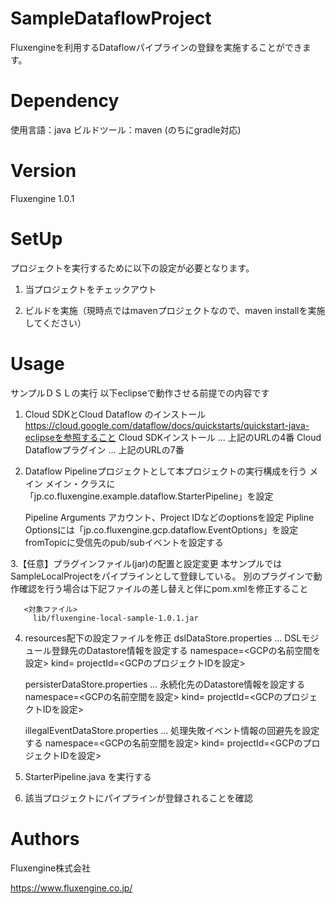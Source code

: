 # SampleDataflowProject
Fluxengineを利用するDataflowパイプラインの登録を実施することができます。

# Dependency
使用言語：java
ビルドツール：maven (のちにgradle対応)

# Version
Fluxengine 1.0.1

# SetUp
プロジェクトを実行するために以下の設定が必要となります。

  1. 当プロジェクトをチェックアウト

  2. ビルドを実施（現時点ではmavenプロジェクトなので、maven installを実施してください）

# Usage
サンプルＤＳＬの実行
  以下eclipseで動作させる前提での内容です

  1. Cloud SDKとCloud Dataflow のインストール
   https://cloud.google.com/dataflow/docs/quickstarts/quickstart-java-eclipseを参照すること
     Cloud SDKインストール    ... 上記のURLの4番
     Cloud Dataflowプラグイン ... 上記のURLの7番

  2. Dataflow Pipelineプロジェクトとして本プロジェクトの実行構成を行う
     メイン
        メイン・クラスに「jp.co.fluxengine.example.dataflow.StarterPipeline」を設定

     Pipeline Arguments
        アカウント、Project IDなどのoptionsを設定
        Pipline Optionsには「jp.co.fluxengine.gcp.dataflow.EventOptions」を設定
          fromTopicに受信先のpub/subイベントを設定する

  3.【任意】プラグインファイル(jar)の配置と設定変更
     本サンプルではSampleLocalProjectをパイプラインとして登録している。
     別のプラグインで動作確認を行う場合は下記ファイルの差し替えと伴にpom.xmlを修正すること

       <対象ファイル>
         lib/fluxengine-local-sample-1.0.1.jar

  4. resources配下の設定ファイルを修正
     dslDataStore.properties ... DSLモジュール登録先のDatastore情報を設定する
       namespace=<GCPの名前空間を設定>
       kind=
       projectId=<GCPのプロジェクトIDを設定>

     persisterDataStore.properties ... 永続化先のDatastore情報を設定する
       namespace=<GCPの名前空間を設定>
       kind=
       projectId=<GCPのプロジェクトIDを設定>

     illegalEventDataStore.properties ... 処理失敗イベント情報の回避先を設定する
       namespace=<GCPの名前空間を設定>
       kind=
       projectId=<GCPのプロジェクトIDを設定>

  5. StarterPipeline.java を実行する

  6. 該当プロジェクトにパイプラインが登録されることを確認

# Authors
Fluxengine株式会社

https://www.fluxengine.co.jp/
